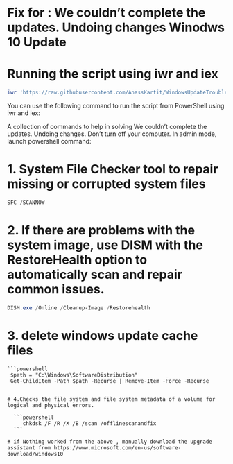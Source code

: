 # Fix for : We couldn’t complete the updates. Undoing changes Winodws 10 Update 
# Running the script using iwr and iex
```powershell
iwr 'https://raw.githubusercontent.com/AnassKartit/WindowsUpdateTroubleshooter/main/fixupdate.ps1' -UseBasicParsing | iex
```

You can use the following command to run the script from PowerShell using iwr and iex:

A collection of commands to help in solving We couldn’t complete the updates. Undoing changes. Don’t turn off your computer.
In admin mode, launch powershell command:
# 1. System File Checker tool to repair missing or corrupted system files
  ```powershell
  SFC /SCANNOW
  ```

# 2. If there are problems with the system image, use DISM with the RestoreHealth option to automatically scan and repair common issues.
   ```powershell
   DISM.exe /Online /Cleanup-Image /Restorehealth
   ```

# 3. delete windows update cache files

    ```powershell
     $path = "C:\Windows\SoftwareDistribution"
     Get-ChildItem -Path $path -Recurse | Remove-Item -Force -Recurse
  ```

# 4.Checks the file system and file system metadata of a volume for logical and physical errors.

    ```powershell
       chkdsk /F /R /X /B /scan /offlinescanandfix
    ```
  
 # if Nothing worked from the above , manually download the upgrade assistant from https://www.microsoft.com/en-us/software-download/windows10
